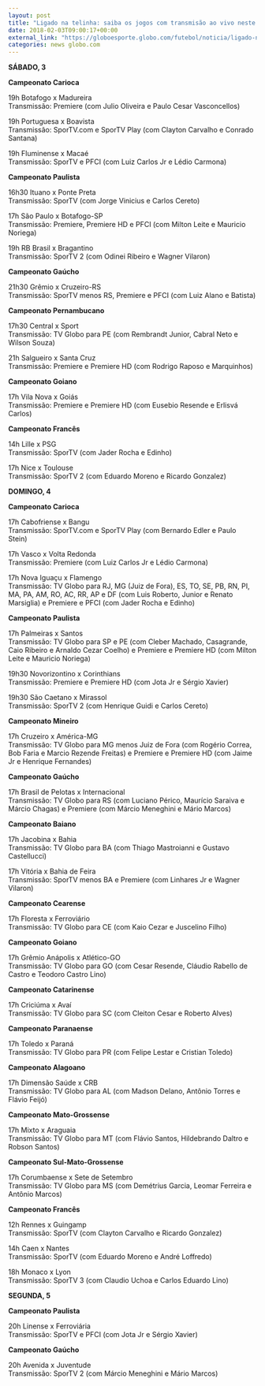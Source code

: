 ```yaml
---
layout: post
title: "Ligado na telinha: saiba os jogos com transmisão ao vivo neste fim de semana"
date: 2018-02-03T09:00:17+00:00
external_link: "https://globoesporte.globo.com/futebol/noticia/ligado-na-telinha-saiba-os-jogos-com-transmissao-ao-vivo-neste-fim-de-semana.ghtml"
categories: news globo.com
---
```

 
 
 

 
 
 
 

**SÁBADO, 3**

 
 
 

**Campeonato Carioca**

 
 
 

19h Botafogo x Madureira  
Transmissão: Premiere (com Julio Oliveira e Paulo Cesar Vasconcellos)

 
 
 

19h Portuguesa x Boavista  
Transmissão: SporTV.com e SporTV Play (com Clayton Carvalho e Conrado Santana)

 
 
 

19h Fluminense x Macaé  
Transmissão: SporTV e PFCI (com Luiz Carlos Jr e Lédio Carmona)

 
 
 

**Campeonato Paulista**

 
 
 

16h30 Ituano x Ponte Preta  
Transmissão: SporTV (com Jorge Vinicius e Carlos Cereto)

 
 
 

17h São Paulo x Botafogo-SP  
Transmissão: Premiere, Premiere HD e PFCI (com Milton Leite e Mauricio Noriega)

 
 
 

19h RB Brasil x Bragantino  
Transmissão: SporTV 2 (com Odinei Ribeiro e Wagner Vilaron)

 
 
 

**Campeonato Gaúcho**

 
 
 

21h30 Grêmio x Cruzeiro-RS  
Transmissão: SporTV menos RS, Premiere e PFCI (com Luiz Alano e Batista)

 
 
 

**Campeonato Pernambucano**

 
 
 

17h30 Central x Sport  
Transmissão: TV Globo para PE (com Rembrandt Junior, Cabral Neto e Wilson Souza)

 
 
 

21h Salgueiro x Santa Cruz  
Transmissão: Premiere e Premiere HD (com Rodrigo Raposo e Marquinhos)

 
 
 

**Campeonato Goiano**

 
 
 

17h Vila Nova x Goiás  
Transmissão: Premiere e Premiere HD (com Eusebio Resende e Erlisvá Carlos)

 
 
 

**Campeonato Francês**

 
 
 

14h Lille x PSG  
Transmissão: SporTV (com Jader Rocha e Edinho)

 
 
 

17h Nice x Toulouse  
Transmissão: SporTV 2 (com Eduardo Moreno e Ricardo Gonzalez)

 
 
 

**DOMINGO, 4**

 
 
 

**Campeonato Carioca**

 
 
 

17h Cabofriense x Bangu  
Transmissão: SporTV.com e SporTV Play (com Bernardo Edler e Paulo Stein)

 
 
 

17h Vasco x Volta Redonda  
Transmissão: Premiere (com Luiz Carlos Jr e Lédio Carmona)

 
 
 

17h Nova Iguaçu x Flamengo  
Transmissão: TV Globo para RJ, MG (Juiz de Fora), ES, TO, SE, PB, RN, PI, MA, PA, AM, RO, AC, RR, AP e DF (com Luis Roberto, Junior e Renato Marsiglia) e Premiere e PFCI (com Jader Rocha e Edinho)

 
 
 

**Campeonato Paulista**

 
 
 

17h Palmeiras x Santos  
Transmissão: TV Globo para SP e PE (com Cleber Machado, Casagrande, Caio Ribeiro e Arnaldo Cezar Coelho) e Premiere e Premiere HD (com Milton Leite e Mauricio Noriega)

 
 
 

19h30 Novorizontino x Corinthians  
Transmissão: Premiere e Premiere HD (com Jota Jr e Sérgio Xavier)

 
 
 

 
 
 

19h30 São Caetano x Mirassol  
Transmissão: SporTV 2 (com Henrique Guidi e Carlos Cereto)

 
 
 

**Campeonato Mineiro**

 
 
 

17h Cruzeiro x América-MG  
Transmissão: TV Globo para MG menos Juiz de Fora (com Rogério Correa, Bob Faria e Marcio Rezende Freitas) e Premiere e Premiere HD (com Jaime Jr e Henrique Fernandes)

 
 
 

**Campeonato Gaúcho**

 
 
 

17h Brasil de Pelotas x Internacional  
Transmissão: TV Globo para RS (com Luciano Périco, Maurício Saraiva e Márcio Chagas) e Premiere (com Márcio Meneghini e Mário Marcos)

 
 
 

**Campeonato Baiano**

 
 
 

17h Jacobina x Bahia  
Transmissão: TV Globo para BA (com Thiago Mastroianni e Gustavo Castellucci)

 
 
 

17h Vitória x Bahia de Feira  
Transmissão: SporTV menos BA e Premiere (com Linhares Jr e Wagner Vilaron)

 
 
 

**Campeonato Cearense**

 
 
 

17h Floresta x Ferroviário  
Transmissão: TV Globo para CE (com Kaio Cezar e Juscelino Filho)

 
 
 

**Campeonato Goiano**

 
 
 

17h Grêmio Anápolis x Atlético-GO  
Transmissão: TV Globo para GO (com Cesar Resende, Cláudio Rabello de Castro e Teodoro Castro Lino)

 
 
 

**Campeonato Catarinense**

 
 
 

17h Criciúma x Avaí  
Transmissão: TV Globo para SC (com Cleiton Cesar e Roberto Alves)

 
 
 

**Campeonato Paranaense**

 
 
 

17h Toledo x Paraná   
Transmissão: TV Globo para PR (com Felipe Lestar e Cristian Toledo)

 
 
 

**Campeonato Alagoano**

 
 
 

17h Dimensão Saúde x CRB   
Transmissão: TV Globo para AL (com Madson Delano, Antônio Torres e Flávio Feijó)

 
 
 

**Campeonato Mato-Grossense**

 
 
 

17h Mixto x Araguaia  
Transmissão: TV Globo para MT (com Flávio Santos, Hildebrando Daltro e Robson Santos)

 
 
 

**Campeonato Sul-Mato-Grossense**

 
 
 

17h Corumbaense x Sete de Setembro  
Transmissão: TV Globo para MS (com Demétrius Garcia, Leomar Ferreira e Antônio Marcos)

 
 
 

**Campeonato Francês**

 
 
 

12h Rennes x Guingamp  
Transmissão: SporTV (com Clayton Carvalho e Ricardo Gonzalez)

 
 
 

14h Caen x Nantes   
Transmissão: SporTV (com Eduardo Moreno e André Loffredo)

 
 
 

18h Monaco x Lyon  
Transmissão: SporTV 3 (com Claudio Uchoa e Carlos Eduardo Lino)

 
 
 

**SEGUNDA, 5**

 
 
 

**Campeonato Paulista**

 
 
 

20h Linense x Ferroviária  
Transmissão: SporTV e PFCI (com Jota Jr e Sérgio Xavier)

 
 
 

 
 
 

**Campeonato Gaúcho**

 
 
 
 

20h Avenida x Juventude  
Transmissão: SporTV 2 (com Márcio Meneghini e Mário Marcos)

 
 
 
